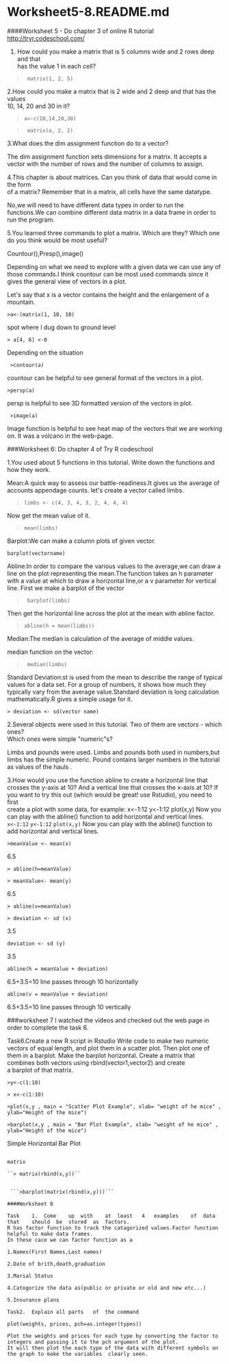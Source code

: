 # Worksheet5-8.README.md
####Worksheet	5 - Do	chapter	3	of	online	R	tutorial	
http://tryr.codeschool.com/

1.	How	could	you	make	a	matrix	that	is	5	columns	wide	and	2	rows	deep	and	that	
has	the	value	1	in	each	cell?	

>``` matrix(1, 2, 5)```

2.How	could	you	make	a	matrix	that	is	2	wide	and	2	deep	and	that	has	the	values	
10,	14,	20	and	30	in	it?	
 
>```a<-c(10,14,20,30)```

>``` matrix(a, 2, 2)```

3.What	does	the	dim	assignment	function	do	to	a	vector?	

The dim assignment function sets dimensions for a matrix. It accepts a vector with the number of rows and the number of columns to assign.

4.This	chapter	is	about	matrices.	Can	you	think	of	data	that	would	come	in	the	form	
of	a	matrix?	Remember	that	in	a	matrix,	all	cells	have	the	same	datatype.	

No,we will need to have different data types in order to run the functions.We can combine different data matrix in a data frame in order to run the program.

5.You	learned	three	commands	to	plot	a	matrix.	Which	are	they?	Which	one	do	you	
think	would	be	most	useful?

Countour(),Presp(),image()

Depending on what we need to explore with a given data  we can use any of those commands.I think countour can be  most used commands since it gives the general view of vectors in a plot.

Let's say that x is a vector contains the height and the enlargement of a mountain.

```>a<-(matrix(1, 10, 10)```

spot where I dug down to ground level

```> a[4, 6] <-0```


Depending on the situation

``` >contour(a)```

countour can be helpful to see general format of the vectors in a plot.

```>persp(a)```

persp is helpful to see 3D formatted version of the vectors in plot.


``` >image(a)```

Image function is helpful to see heat map of the vectors that we are working on.
It was a volcano in the web-page.



###Worksheet	6:	Do	chapter	4	of	Try	R	codeschool	

1.You	used	about	5	functions	in	this	tutorial.		Write	down	the	functions	and	how	
they	work.	

Mean:A quick way to assess our battle-readiness.It gives us the average of  accounts appendage counts.
let's create a vector called limbs.
>```limbs <- c(4, 3, 4, 3, 2, 4, 4, 4)```

Now get the mean value of it.

> ```mean(limbs)```

Barplot:We can make a column plots of given vector.

```barplot(vectorname)```

Abline:In order to compare the various values to the average,we can draw a line on the plot representing the mean.The function takes an h parameter with a value at which to draw a horizontal line,or a v parameter for vertical line.
First we make a barplot of the vector 

>``` barplot(limbs)```

Then get the horizontal line across the plot at the mean with abline factor.

>```abline(h = mean(limbs))```

Median:The median is calculation of the average of middle values.

median function on the vector:

>``` median(limbs)```


Standard Deviation:st is used from the mean to describe the range of typical values for a data set. For a group of numbers, it shows how much they typically vary from the average value.Standard deviation is long calculation mathematically.R gives a simple usage for it. 

```> deviation <- sd(vector name)```

2.Several	objects	were	used	in	this	tutorial.	Two	of	them	are	vectors	- which	ones?	
Which	ones	were	simple	"numeric"s?	

Limbs and pounds were used.
Limbs and pounds both used in numbers,but limbs has the simple numeric.
Pound contains larger numbers in the tutorial as values of the hauls . 


3.How	would	you	use	the	function	abline	to	create	a	horizontal	line	that	crosses	the	
y-axis	at	10?	And	a	vertical	line	that	crosses	the	x-axis	at	10?
If	you	want	to	try	this	out (which	would	be	great!	use	Rstudio),	you	need	to	first	
create	a	plot	with	some	data,	for	example:
x<-1:12
y<-1:12
plot(x,y)
Now	you	can	play	with	the	abline()	function	to	add	horizontal	and	vertical	lines.	
```x<-1:12```
```y<-1:12```
```plot(x,y)```
Now	you	can	play	with	the	abline()	function	to	add	horizontal	and	vertical	lines.	

```>meanValue <- mean(x)```

6.5

```> abline(h=meanValue)```

```> meanValue<- mean(y)```

6.5

```> abline(v=meanValue)```

``> deviation <- sd (x) ``

3.5

```deviation <- sd (y)```

3.5

```abline(h = meanValue + deviation)```

6.5+3.5=10 line passes through 10 horizontally

```abline(v = meanValue + deviation)```

6.5+3.5=10 line passes through 10 vertically



###worksheet  7 
I watched the videos and checked out the web page in order to complete the task 6.

Task6.Create	a	new	R	script	in	Rstudio
Write	code	to	make	two	numeric	vectors of	equal	length,	and	plot	them	in	a	scatter	
plot.
Then	plot	one	of	them	in	a	barplot.	Make	the	barplot	horizontal.	
Create	a	matrix	that	combines	both	vectors	using	rbind(vector1,vector2)	and	create	
a	barplot	of	that	matrix.	

```>y<-c(1:10)```

```> x<-c(1:10)```

```>plot(x,y , main = "Scatter Plot Example", xlab= "weight of he mice" , ylab="Height of the mice")```

```>barplot(x,y , main = "Bar Plot Example", xlab= "weight of he mice" , ylab="Height of the mice")```

Simple Horizontal Bar Plot

```barplot(x,y , main = "H Plot Example", horiz =TRUE)
 
matrix

``> matrix(rbind(x,y))``


 ```>barplot(matrix(rbind(x,y)))```

####Worksheet 8

Task	1.	Come	up	with	at	least	4	examples	of	data	that	should	be	stored	as	factors.	
R has factor function to track the catagorized values.Factor function helpful to make data frames.
In these cace we can factor function as a 

1.Names(First Names,Last names)

2.Date of brith,death,graduation

3.Marial Status

4.Catogorize the data as(public or private or old and new etc...)

5.Insurance plans

Task2.	Explain	all	parts	of	the	command	

plot(weights, prices, pch=as.integer(types))

Plot the weights and prices for each type by converting the factor to integers and passing it to the pch argument of the plot.
It will then plot the each type of the data with different symbols on the graph to make the variables  clearly seen. 














	

